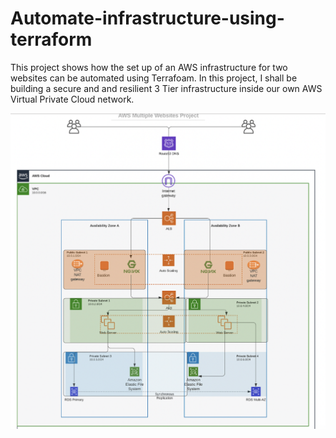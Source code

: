 # Automate-infrastructure-using-terraform
This project shows how the set up of an AWS infrastructure for two websites can be automated using Terrafoam. In this project, I shall be building a secure and and resilient 3 Tier infrastructure inside our own AWS Virtual Private Cloud network.

![Architecture](Images/Architecture.JPG)
